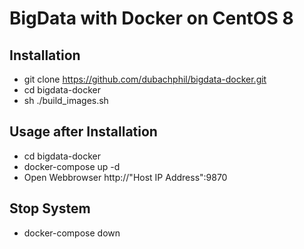 # BigData with Docker on CentOS 8

## Installation
- git clone https://github.com/dubachphil/bigdata-docker.git
- cd bigdata-docker
- sh ./build_images.sh

## Usage after Installation
- cd bigdata-docker
- docker-compose up -d
- Open Webbrowser http://"Host IP Address":9870
  
## Stop System
- docker-compose down
